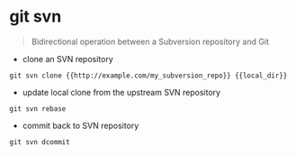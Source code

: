 # git svn

> Bidirectional operation between a Subversion repository and Git

- clone an SVN repository

`git svn clone {{http://example.com/my_subversion_repo}} {{local_dir}}`

- update local clone from the upstream SVN repository

`git svn rebase`

- commit back to SVN repository

`git svn dcommit`
